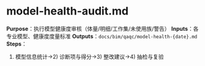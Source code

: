 # model-health-audit.md

**Purpose**：执行模型健康度审核（体量/明细/工作集/未使用族/警告）
**Inputs**：各专业模型、健康度度量标准
**Outputs**：`docs/bim/qaqc/model-health-{date}.md`
**Steps**：

1. 模型信息统计→2) 诊断项与得分→3) 整改建议→4) 抽检与复验
